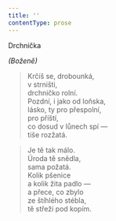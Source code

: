```yaml
---
title: ''
contentType: prose
---
```


Drchnička

_(Boženě)_

> Krčíš se, drobounká,  
> v strništi,  
> drchničko rolní.  
> Pozdní, i jako od loňska,  
> lásko, ty pro přespolní,  
> pro příští,  
> co dosud v lůnech spí —  
> tiše rozžatá.

> Je tě tak málo.  
> Úroda tě snědla,  
> sama požatá.  
> Kolik pšenice  
> a kolik žita padlo —  
> a přece, co zbylo  
> ze štíhlého stébla,  
> tě střeží pod kopím.
